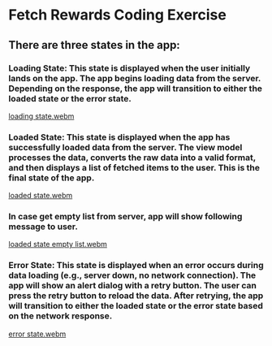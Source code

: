 # Fetch Rewards Coding Exercise

## There are three states in the app:

### Loading State: This state is displayed when the user initially lands on the app. The app begins loading data from the server. Depending on the response, the app will transition to either the loaded state or the error state.
[loading state.webm](https://github.com/KechengTao1205/FetchRewardsCodingExercise/assets/173308411/8707da63-fb6b-458b-9203-e3bc2ab63191)

### Loaded State: This state is displayed when the app has successfully loaded data from the server. The view model processes the data, converts the raw data into a valid format, and then displays a list of fetched items to the user. This is the final state of the app. 
[loaded state.webm](https://github.com/KechengTao1205/FetchRewardsCodingExercise/assets/173308411/e689e37b-a3cc-4388-a5ef-bac6f35f2c38)

### In case get empty list from server, app will show following message to user.
[loaded state empty list.webm](https://github.com/KechengTao1205/FetchRewardsCodingExercise/assets/173308411/f02d2459-9120-4277-a7cc-c0a2153aaad4)

### Error State: This state is displayed when an error occurs during data loading (e.g., server down, no network connection). The app will show an alert dialog with a retry button. The user can press the retry button to reload the data. After retrying, the app will transition to either the loaded state or the error state based on the network response.
[error state.webm](https://github.com/KechengTao1205/FetchRewardsCodingExercise/assets/173308411/28d4f3ea-8c9f-4e5f-a842-ae7170d7758e)
